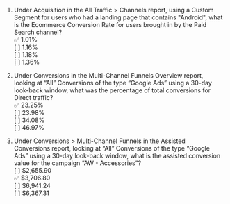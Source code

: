 1) Under Acquisition in the All Traffic > Channels report, using a Custom Segment for users who had a landing page that contains "Android", what is the Ecommerce Conversion Rate for users brought in by the Paid Search channel?  
:white_check_mark:  1.01%  
[ ]  1.16%  
[ ]  1.18%  
[ ]  1.36%  


2. Under Conversions in the Multi-Channel Funnels Overview report, looking at “All” Conversions of the type “Google Ads” using a 30-day look-back window, what was the percentage of total conversions for Direct traffic?  
:white_check_mark: 23.25%  
[ ] 23.98%  
[ ] 34.08%  
[ ] 46.97%  

3. Under Conversions > Multi-Channel Funnels in the Assisted Conversions report, looking at “All” Conversions of the type “Google Ads” using a 30-day look-back window, what is the assisted conversion value for the campaign “AW - Accessories”?  
[ ] $2,655.90  
:white_check_mark: $3,706.80  
[ ] $6,941.24  
[ ] $6,367.31  
